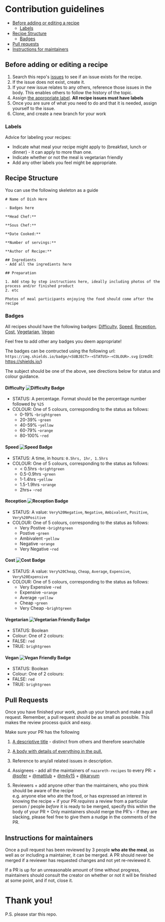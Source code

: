 # Contribution guidelines

+ [Before adding or editing a recipe](#before-adding-or-editing-a-recipe)
  + [Labels](#labels)
+ [Recipe Structure](#recipe-structure)
  + [Badges](#badges)
+ [Pull requests](pull-requests)
+ [Instructions for maintainers](#instructions-for-maintainers)

## Before adding or editing a recipe

 1. Search this repo's [issues](https://www.github.com/foundersandcoders/nazareth-recipes/issues) to see if an issue exists for the recipe.
 2. If the issue does not exist, create it.
 3. If your new issue relates to any others, reference those issues in the body. This enables others to follow the history of the topic.
 4. Assign [the appropriate label](#labels). **All recipe issues must have labels**
 5. Once you are sure of what you need to do and that it is needed, assign yourself to the issue.
 6. Clone, and create a new branch for your work

### Labels
Advice for labeling your recipes:

  - Indicate what meal your recipe might apply to (breakfast, lunch or dinner) - it can apply to more than one.
  - Indicate whether or not the meal is vegetarian friendly
  - Add any other labels you feel might be appropriate.

## Recipe Structure
You can use the following skeleton as a guide
```
# Name of Dish Here

- Badges here

**Head Chef:** 

**Sous Chef:** 

**Date Cooked:** 

**Number of servings:** 

**Author of Recipe:** 

## Ingredients
- Add all the ingredients here

## Preparation

1. Add step by step instructions here, ideally including photos of the process and/or finished product
2. etc

Photos of meal participants enjoying the food should come after the recipe
```
### Badges

All recipes should have the following badges: [Difficulty](#difficulty), [Speed](#speed), [Reception](#reception), [Cost](#cost), [Vegetarian](#vegetarian), [Vegan](#vegan)

Feel free to add other any badges you deem appropriate!

The badges can be contructed using the following url: ```https://img.shields.io/badge/<SUBJECT>-<STATUS>-<COLOUR>.svg``` (credit: https://shields.io/)

The subject should be one of the above, see directions below for status and colour guidance.
#### Difficulty ![Difficulty Badge](https://img.shields.io/badge/Difficulty-70%25-orange.svg)
- STATUS: A percentage. Format should be the percentage number followed by ```%25```
- COLOUR: One of 5 colours, corresponding to the status as follows:
  - 0-19% -```brightgreen```
  - 20-39% -```green```
  - 40-59% -```yellow```
  - 60-79% -```orange```
  - 80-100% -```red```

#### Speed ![Speed Badge](https://img.shields.io/badge/Speed-1hr-yellow.svg)
- STATUS: A time, in hours: ```0.5hrs, 1hr, 1.5hrs```
- COLOUR: One of 5 colours, corresponding to the status as follows:
  - < 0.5hrs -```brightgreen```
  - 0.5-0.9hrs -```green```
  - 1-1.4hrs -```yellow```
  - 1.5-1.9hrs -```orange```
  - 2hrs+ -```red```

#### Reception ![Reception Badge](https://img.shields.io/badge/Reception-Positive-green.svg)
- STATUS: A value: ```Very%20Negative```, ```Negative```, ```Ambivalent```, ```Positive```, ```Very%20Positive```
- COLOUR: One of 5 colours, corresponding to the status as follows:
  - Very Postive -```brightgreen```
  - Postive -```green```
  - Ambivalent -```yellow```
  - Negative -```orange```
  - Very Negative -```red```

#### Cost ![Cost Badge](https://img.shields.io/badge/Cost-Cheap-green.svg)
- STATUS: A value: ```Very%20Cheap```, ```Cheap```, ```Average```, ```Expensive```, ```Very%20Expensive```
- COLOUR: One of 5 colours, corresponding to the status as follows:
  - Very Expensive -```red```
  - Expensive -```orange```
  - Average -```yellow```
  - Cheap -```green```
  - Very Cheap -```brightgreen```
#### Vegetarian ![Vegetarian Friendly Badge](https://img.shields.io/badge/Vegetarian-True-brightgreen.svg)
- STATUS: Boolean
- Colour: One of 2 colours:
 - FALSE: ```red```
 - TRUE: ```brightgreen```

#### Vegan ![Vegan Friendly Badge](https://img.shields.io/badge/Vegan-False-red.svg)
- STATUS: Boolean
- Colour: One of 2 colours:
 - FALSE: ```red```
 - TRUE: ```brightgreen```

## Pull Requests

Once you have finished your work, push up your branch and make a pull request. Remember, a pull request should be as small as possible. This makes the review process quick and easy.

Make sure your PR has the following

  1. [A descriptive title](https://gist.github.com/mikepea/863f63d6e37281e329f8#ensure-there-is-a-solid-title-and-summary) - distinct from others and therefore searchable
  2. [A body with details of everything in the pull.](https://gist.github.com/mikepea/863f63d6e37281e329f8#ensure-there-is-a-solid-title-and-summary)
  3. Reference to any/all related issues in description.
  4. Assignees - add all the maintainers of `nazareth-recipes` to every PR:
    + [@sofer](https://github.com/sofer)
    + [@mattlub](https://github.com/mattlub)
    + [@m4v15](https://github.com/m4v15)
    + [@karyum](https://github.com/karyum)

  5. Reviewers
    + add anyone other than the maintainers, who you think should be aware of the recipe  
    e.g. anyone else who ate the food, or has expressed an interest in knowing the recipe
    + if your PR _requires_ a review from a particular person / people _before_ it is ready to be merged, specify this within the body of your PR
    + Only maintainers should merge the PR's - if they are slacking, please feel free to give them a nudge in the comments of the PR.

## Instructions for maintainers
Once a pull request has been reviewed by 3 people **who ate the meal**, as well as or including a maintainer, it can be merged. A PR should never be merged if a reviewer has requested changes and not yet re-reviewed it.

If a PR is up for an unreasonable amount of time without progress, maintainers should consult the creator on whether or not it will be finished at some point, and if not, close it.
# Thank you!

P.S. please star this repo.
